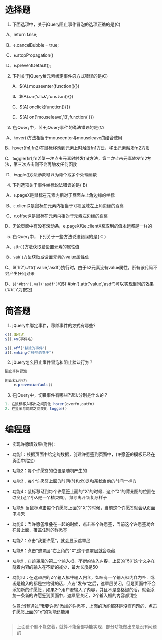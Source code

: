 # 选择题

1. 下面选项中，关于jQuery阻止事件冒泡的选项正确的是(C)

​       A、return false;

​       B、e.cancelBubble = true;

​       C、e.stopPropagation()

​       D、e.preventDefault();


2. 下列关于jQuery给元素绑定事件的方式错误的是(C)

   A、$(A).mouseenter(function(){})

   B、$(A).on('click',function(){})

   C、$(A).onclick(function(){})

   D、$(A).on('mouseleave','B',function(){})


3. 在jQuery中，关于jQuery事件的说法错误的是(C)

​       A、hover()方法相当于mouseenter与mouseleave的结合使用

​       B、hover(fn1,fn2)在鼠标移动到元素上时触发fn1方法，移出元素触发fn2方法

​       C、toggle(fn1,fn2)第一次点击元素时触发fn1方法，第二次点击元素触发fn2方法，第三次点击则不会再触发任何函数

​       D、toggle()方法参数可以为两个或多个处理函数


4. 下列选项关于事件坐标说法错误的是( B)

​     A、e.pageX是鼠标在元素内相对于页面左上角边缘的坐标

​     B、e.clientX是鼠标在元素内相当于可视区域左上角边缘的距离

​     C、e.offsetX是鼠标在元素内相对于元素左边缘的距离

​     D、无论页面中有没有滚动条，e.pageX和e.clientX获取到的值永远都是一样的

5. 在jQuery中，下列关于一些方法说法错误的是( C  )

​     A、attr( )方法获取或设置元素的属性值

​     B、val( )方法获取或设置元素的value属性值

​     C、$('h2').attr('value,'asdf')执行时，由于h2元素没有value属性，所有该代码不会产生任何效果

​     D、`$('#btn').val('asdf')`和$('#btn').attr('value','asdf')可以实现相同的效果('#btn'为按钮)




# 简答题

1. jQuery中绑定事件，移除事件的方式有哪些? 
```js
$().事件名
$().on(事件名)

$().off("移除的事件")
$().unbing("移除的事件")
```
2. jQuery怎么阻止事件冒泡和阻止默认行为？
```js
阻止事件冒泡
	
阻止默认行为
	e.preventDefault()
```
3. 在jQuery中，切换事件有哪些?语法分别是什么的？
```js
1. 在鼠标移入移出之间变化 hover(overfn,outfn)
2. 在显示与隐藏之间变化 toggle()
```

# 编程题

- 实现许愿墙效果(附件):

- 功能1：根据页面中给定的数据，创建许愿签到页面中，(许愿签的模板已经在页面中给定)

- 功能2：每个许愿签的位置是随机产生的

- 功能3：每个许愿签上面的时间(时和分)是和系统当前的时间一样的

- 功能4：鼠标移动到每个许愿签上面的"X"的时候，这个”X“的背景图的位置在改变(这个小X是一个精灵图)，鼠标离开恢复原样子

- 功能5: 当鼠标点击每个许愿签上面的"X"的时候，当前这个许愿签就会从页面中消失

- 功能6：当许愿签堆叠在一起的时候，点击某个许愿签，当前这个许愿签就会在最上面，覆盖住别的许愿签

- 功能7：点击”我要许愿“，就会显示遮罩层

- 功能8：点击”遮罩层“右上角的"X",这个遮罩层就会隐藏

- 功能9：在遮罩层的第二个输入框，不断的输入内容，上面的"50"这个文字在随着内容的输入在不断的减少，最大长度是50

- 功能10：在遮罩层的2个输入框中输入内容，如果有一个输入框内容为空，或者是输入的都是空格键的话，点击”发布“之后，遮罩层关闭，但是页面中不会添加新的许愿签，如果2个用户都输入了内容，并且不是空格键的话，就会添加一条新的许愿签到页面中，遮罩层关闭，2个输入框的内容都清空

  注意:当我通过"我要许愿"添加的许愿签，上面的功能都还是没有问题的，点击许愿签上面的"x"的功能还能用


## 

>上面这个题不能空着，就算不能全部功能实现，部分功能做出来是没有问题的